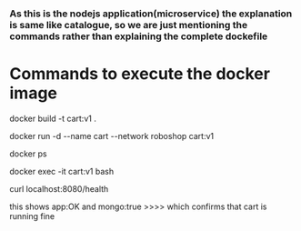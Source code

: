 ### As this is the nodejs application(microservice) the explanation is same like catalogue, so we are just mentioning the commands rather than explaining the complete dockefile 


# Commands to execute the docker image

docker build -t cart:v1 .

docker run -d --name cart --network roboshop cart:v1

docker ps 

docker exec -it cart:v1 bash

curl localhost:8080/health

this shows app:OK and mongo:true   >>>> which confirms that cart is running fine

